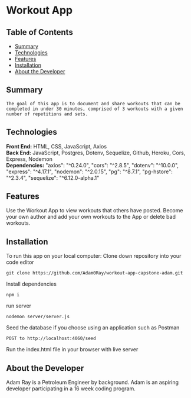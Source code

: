 #  Workout App

## Table of Contents
* [Summary](#summary)
* [Technologies](#technologies)
* [Features](#features)
* [Installation](#installation)
* [About the Developer](#developer)

## <a name="summary"></a>Summary
    The goal of this app is to document and share workouts that can be completed in under 30 minutes, comprised of 3 workouts with a given number of repetitions and sets.

## <a name="Technologies"></a>Technologies
__Front End:__ HTML, CSS, JavaScript, Axios<br/>
__Back End:__ JavaScript, Postgres, Dotenv, Sequelize, Github, Heroku, Cors, Express, Nodemon  <br/>
__Dependencies:__ 
    "axios": "^0.24.0",
    "cors": "^2.8.5",
    "dotenv": "^10.0.0",
    "express": "^4.17.1",
    "nodemon": "^2.0.15",
    "pg": "^8.7.1",
    "pg-hstore": "^2.3.4",
    "sequelize": "^6.12.0-alpha.1"

## <a name="features"></a>Features
Use the Workout App to view workouts that others have posted.  Become your own author and add your own workouts to the App or delete bad workouts.

## <a name="instalation"></a>Installation

To run this app on your local computer:
Clone down repository into your code editor 
```
git clone https://github.com/Adam0Ray/workout-app-capstone-adam.git
```

Install dependencies
```
npm i
```
run server
```
nodemon server/server.js
```
Seed the database if you choose using an application such as Postman
```
POST to http://localhost:4060/seed
```

Run the index.html file in your browser with live server

## <a name="developer"></a>About the Developer
Adam Ray is a Petroleum Engineer by background.  Adam is an aspiring developer participating in a 16 week coding program.